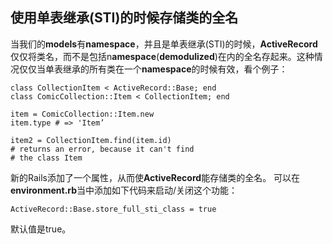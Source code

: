 ## 使用单表继承(STI)的时候存储类的全名

当我们的**models**有**namespace**，并且是单表继承(STI)的时候，**ActiveRecord**仅仅将类名，而不是包括n**amespace**(**demodulized**)在内的全名存起来。这种情况仅仅当单表继承的所有类在一个**namespace**的时候有效，看个例子：

	class CollectionItem < ActiveRecord::Base; end
	class ComicCollection::Item < CollectionItem; end

	item = ComicCollection::Item.new
	item.type # => 'Item’

	item2 = CollectionItem.find(item.id)
	# returns an error, because it can't find
	# the class Item
      
新的Rails添加了一个属性，从而使**ActiveRecord**能存储类的全名。 
可以在**environment.rb**当中添加如下代码来启动/关闭这个功能：

	ActiveRecord::Base.store_full_sti_class = true
                             
默认值是true。